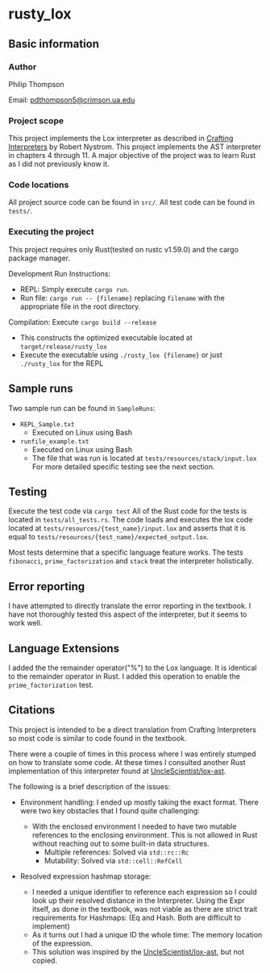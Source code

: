 # rusty_lox
## Basic information
### Author
Philip Thompson 

Email: pdthompson5@crimson.ua.edu
### Project scope 
This project implements the Lox interpreter as described in [Crafting Interpreters](https://craftinginterpreters.com/) by Robert Nystrom. This project implements the AST interpreter in chapters 4 through 11. A major objective of the project was to learn Rust as I did not previously know it.
### Code locations
All project source code can be found in `src/`.
All test code can be found in `tests/`.

### Executing the project
This project requires only Rust(tested on rustc v1.59.0) and the cargo package manager.

Development Run Instructions:
* REPL: Simply execute `cargo run`.
* Run file: `cargo run -- {filename}` replacing `filename` with the appropriate file in the root directory.

Compilation: Execute `cargo build --release`
* This constructs the optimized executable located at `target/release/rusty_lox` 
* Execute the executable using `./rusty_lox {filename}` or just `./rusty_lox` for the REPL
## Sample runs 
Two sample run can be found in `SampleRuns`:
* `REPL_Sample.txt`
  * Executed on Linux using Bash
* `runfile_example.txt`
  * Executed on Linux using Bash
  * The file that was run is located at `tests/resources/stack/input.lox`
For more detailed specific testing see the next section.


## Testing
Execute the test code via `cargo test`
All of the Rust code for the tests is located in `tests/all_tests.rs`. 
The code loads and executes the lox code located at `tests/resources/{test_name}/input.lox` and asserts that it is equal to `tests/resources/{test_name}/expected_output.lox`.

Most tests determine that a specific language feature works. The tests `fibonacci`, `prime_factorization` and `stack` treat the interpreter holistically.


## Error reporting 
I have attempted to directly translate the error reporting in the textbook. I have not thoroughly tested this aspect of the interpreter, but it seems to work well. 

## Language Extensions
I added the the remainder operator("%") to the Lox language. It is identical to the remainder operator in Rust. I added this operation to enable the `prime_factorization` test.   

## Citations
This project is intended to be a direct translation from Crafting Interpreters so most code is similar to code found in the textbook.

There were a couple of times in this process where I was entirely stumped on how to translate some code. At these times I consulted another Rust implementation of this interpreter found at [UncleScientist/lox-ast](https://github.com/UncleScientist/lox-ast). 

The following is a brief description of the issues:
* Environment handling: I ended up mostly taking the exact format. There were two key obstacles that I found quite challenging:
    * With the enclosed environment I needed to have two mutable references to the enclosing environment. This is not allowed in Rust without reaching out to some built-in data structures.
        * Multiple references: Solved via `std::rc::Rc`
        * Mutability: Solved via `std::cell::RefCell`

* Resolved expression hashmap storage:
    * I needed a unique identifier to reference each expression so I could look up their resolved distance in the Interpreter. Using the Expr itself, as done in the textbook, was not viable as there are strict trait requirements for Hashmaps: (Eq and Hash. Both are difficult to implement)
    * As it turns out I had a unique ID the whole time: The memory location of the expression. 
    * This solution was inspired by the [UncleScientist/lox-ast](https://github.com/UncleScientist/lox-ast), but not copied. 


